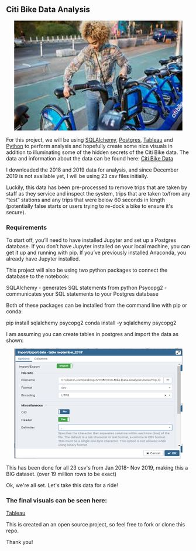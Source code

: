 ## Citi Bike Data Analysis 
<p align="center">
  <img width="460" height="300" src="Images/citipic1.jpg">
</p>

For this project, we will be using [SQLAlchemy](https://docs.sqlalchemy.org/en/13/), [Postgres](https://www.postgresql.org/), [Tableau](https://www.tableau.com/) and [Python](https://www.python.org/) to perform analysis and hopefully create some nice visuals in addition to illuminating some of the hidden secrets of the Citi Bike data. 
The data and information about the data can be found here: [Citi Bike Data](https://www.citibikenyc.com/system-data)

I downloaded the 2018 and 2019 data for analysis, and since December 2019 is not available yet, I will be using 23 csv files initially. 

Luckily, this data has been pre-processed to remove trips that are taken by staff as they service and inspect the system, trips that are taken to/from any “test” stations and any trips that were below 60 seconds in length (potentially false starts or users trying to re-dock a bike to ensure it's secure).

### Requirements

To start off, you’ll need to have installed Jupyter and set up a Postgres database. If you don’t have Jupyter installed on your local machine, you can get it up and running with pip. If you’ve previously installed Anaconda, you already have Jupyter installed.

This project will also be using two python packages to connect the database to the notebook:

SQLAlchemy - generates SQL statements from python
Psycopg2 - communicates your SQL statements to your Postgres database

Both of these packages can be installed from the command line with pip or conda:

pip install sqlalchemy psycopg2
conda install -y sqlalchemy psycopg2

I am assuming you can create tables in postgres and import the data as shown: 

<p align="center">
  <img width="460" height="300" src="https://github.com/JonRinko/Citi-Bike-Data-Analysis/blob/master/Images/ImportCSV.PNG">
</p>

This has been done for all 23 csv's from Jan 2018- Nov 2019, making this a BIG dataset. (over 19 million rows to be exact)

Ok, we're all set. Let's take this data for a ride! 


### The final visuals can be seen here: 
[Tableau](https://public.tableau.com/profile/jon4546#!/vizhome/CitiBikeStartStationTripCountsDashboard/Dashboard1?publish=yes)

This is created an an open source project, so feel free to fork or clone this repo. 

Thank you! 
    
        
 
 

